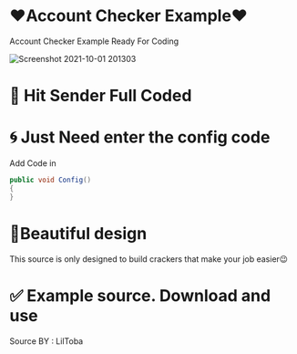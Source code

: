 # ❤️Account Checker Example❤️
Account Checker Example Ready For Coding

![Screenshot 2021-10-01 201303](https://i.imgur.com/byZwKGn.jpg)


# 💎 Hit Sender Full Coded

# 🌀 Just Need enter the config code
Add Code in 
```csharp
public void Config()
{
}
```

# 🎁Beautiful design
This source is only designed to build crackers that make your job easier😉

# ✅ Example source. Download and use

Source BY : LilToba
